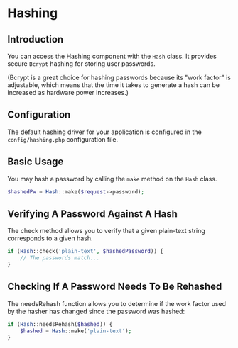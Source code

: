 # Hashing

## Introduction

You can access the Hashing component with the `Hash` class. It provides secure `Bcrypt` hashing for storing user passwords.

(Bcrypt is a great choice for hashing passwords because its "work factor" is adjustable, which means that the time it takes to generate a hash can be increased as hardware power increases.)

## Configuration

The default hashing driver for your application is configured in the `config/hashing.php` configuration file.

## Basic Usage

You may hash a password by calling the `make` method on the `Hash` class.

```php
$hashedPw = Hash::make($request->password);
``` 

## Verifying A Password Against A Hash

The check method allows you to verify that a given plain-text string corresponds to a given hash.

```php
if (Hash::check('plain-text', $hashedPassword)) {
    // The passwords match...
}
```

## Checking If A Password Needs To Be Rehashed

The needsRehash function allows you to determine if the work factor used by the hasher has changed since the password was hashed:

```php
if (Hash::needsRehash($hashed)) {
    $hashed = Hash::make('plain-text');
}
```
